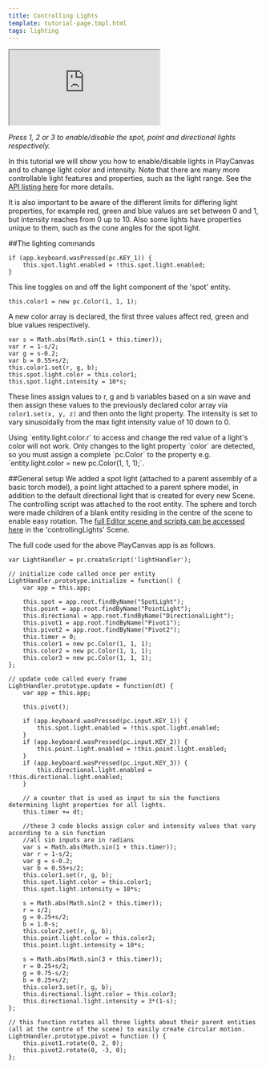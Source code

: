 ```yaml
---
title: Controlling Lights
template: tutorial-page.tmpl.html
tags: lighting
---
```


<iframe src="https://playcanv.as/p/tiKpka9M"></iframe>

*Press 1, 2 or 3 to enable/disable the spot, point and directional lights respectively.*

In this tutorial we will show you how to enable/disable lights in PlayCanvas and to change light color and intensity. Note that there are many more controllable light features and properties, such as the light range. See the [API listing here][1] for more details.

It is also important to be aware of the different limits for differing light properties, for example red, green and blue values are set between 0 and 1, but intensity reaches from 0 up to 10. Also some lights have properties unique to them, such as the cone angles for the spot light.

##The lighting commands

~~~javascript~~~
if (app.keyboard.wasPressed(pc.KEY_1)) {
    this.spot.light.enabled = !this.spot.light.enabled;
}
~~~
This line toggles on and off the light component of the 'spot' entity.

~~~javascript~~~
this.color1 = new pc.Color(1, 1, 1);
~~~
A new color array is declared, the first three values affect red, green and blue values respectively.
~~~javascript~~~
var s = Math.abs(Math.sin(1 + this.timer));
var r = 1-s/2;
var g = s-0.2;
var b = 0.55+s/2;
this.color1.set(r, g, b);
this.spot.light.color = this.color1;
this.spot.light.intensity = 10*s;
~~~
These lines assign values to r, g and b variables based on a sin wave and then assign these values to the previously declared color array via `color1.set(x, y, z)` and then onto the light property. The intensity is set to vary sinusoidally from the max light intensity value of 10 down to 0.

<div class="alert alert-warning">
 Using `entity.light.color.r` to access and change the red value of a light's color will not work. Only changes to the light property `color` are detected, so you must assign a complete `pc.Color` to the property e.g. `entity.light.color = new pc.Color(1, 1, 1);`.
</div>

##General setup
We added a spot light (attached to a parent assembly of a basic torch model), a point light attached to a parent sphere model, in addition to the default directional light that is created for every new Scene. The controlling script was attached to the root entity. The sphere and torch were made children of a blank entity residing in the centre of the scene to enable easy rotation. The [full Editor scene and scripts can be accessed here][2] in the 'controllingLights' Scene.



The full code used for the above PlayCanvas app is as follows.
~~~javascript~~~
var LightHandler = pc.createScript('lightHandler');

// initialize code called once per entity
LightHandler.prototype.initialize = function() {
    var app = this.app;

    this.spot = app.root.findByName("SpotLight");
    this.point = app.root.findByName("PointLight");
    this.directional = app.root.findByName("DirectionalLight");
    this.pivot1 = app.root.findByName("Pivot1");
    this.pivot2 = app.root.findByName("Pivot2");
    this.timer = 0;
    this.color1 = new pc.Color(1, 1, 1);
    this.color2 = new pc.Color(1, 1, 1);
    this.color3 = new pc.Color(1, 1, 1);
};

// update code called every frame
LightHandler.prototype.update = function(dt) {
    var app = this.app;

    this.pivot();

    if (app.keyboard.wasPressed(pc.input.KEY_1)) {
        this.spot.light.enabled = !this.spot.light.enabled;
    }
    if (app.keyboard.wasPressed(pc.input.KEY_2)) {
        this.point.light.enabled = !this.point.light.enabled;
    }
    if (app.keyboard.wasPressed(pc.input.KEY_3)) {
        this.directional.light.enabled = !this.directional.light.enabled;
    }

    // a counter that is used as input to sin the functions determining light properties for all lights.
    this.timer += dt;

    //these 3 code blocks assign color and intensity values that vary according to a sin function
    //all sin inputs are in radians
    var s = Math.abs(Math.sin(1 + this.timer));
    var r = 1-s/2;
    var g = s-0.2;
    var b = 0.55+s/2;
    this.color1.set(r, g, b);
    this.spot.light.color = this.color1;
    this.spot.light.intensity = 10*s;

    s = Math.abs(Math.sin(2 + this.timer));
    r = s/2;
    g = 0.25+s/2;
    b = 1.0-s;
    this.color2.set(r, g, b);
    this.point.light.color = this.color2;
    this.point.light.intensity = 10*s;

    s = Math.abs(Math.sin(3 + this.timer));
    r = 0.25+s/2;
    g = 0.75-s/2;
    b = 0.25+s/2;
    this.color3.set(r, g, b);
    this.directional.light.color = this.color3;
    this.directional.light.intensity = 3*(1-s);
};

// this function rotates all three lights about their parent entities (all at the centre of the scene) to easily create circular motion.
LightHandler.prototype.pivot = function () {
    this.pivot1.rotate(0, 2, 0);
    this.pivot2.rotate(0, -3, 0);
};
~~~

[1]: /engine/api/stable/symbols/pc.LightComponent.html
[2]: https://playcanvas.com/project/405812/overview/tutorial-controlling-lights
